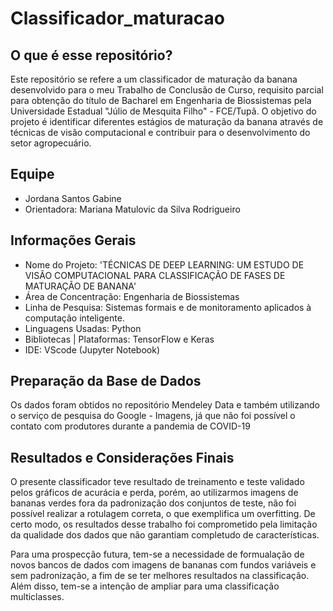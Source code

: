 # Classificador_maturacao

## O que é esse repositório?
Este repositório se refere a um classificador de maturação da banana desenvolvido para o meu Trabalho de Conclusão de Curso, requisito parcial para obtenção do título de Bacharel em Engenharia de Biossistemas pela Universidade Estadual "Júlio de Mesquita Filho" - FCE/Tupã.
O objetivo do projeto é identificar diferentes estágios de maturação da banana através de técnicas de visão computacional e contribuir para o desenvolvimento do setor agropecuário. 

## Equipe
* Jordana Santos Gabine
* Orientadora: Mariana Matulovic da Silva Rodrigueiro

## Informações Gerais
* Nome do Projeto: 'TÉCNICAS DE DEEP LEARNING: UM ESTUDO DE VISÃO COMPUTACIONAL PARA CLASSIFICAÇÃO DE FASES DE MATURAÇÃO DE BANANA'
* Área de Concentração: Engenharia de Biossistemas
* Linha de Pesquisa: Sistemas formais e de monitoramento aplicados à computação inteligente.
* Linguagens Usadas: Python
* Bibliotecas | Plataformas: TensorFlow e Keras
* IDE: VScode (Jupyter Notebook)

## Preparação da Base de Dados
Os dados foram obtidos no repositório Mendeley Data e também utilizando o serviço de pesquisa do Google - Imagens, já que não foi possível o contato com produtores durante a pandemia de COVID-19

## Resultados e Considerações Finais
O presente classificador teve resultado de treinamento e teste validado pelos gráficos de acurácia e perda, porém, ao utilizarmos imagens de bananas verdes fora da padronização dos conjuntos de teste, não foi possível realizar a rotulagem correta, o que exemplifica um overfitting. De certo modo, os resultados desse trabalho foi comprometido pela limitação da qualidade dos dados que não garantiam completudo de características. 

Para uma prospecção futura, tem-se a necessidade de formualação de novos bancos de dados com imagens de bananas com fundos variáveis e sem padronização, a fim de se ter melhores resultados na classificação. Além disso, tem-se a intenção de ampliar para uma classificação multiclasses. 

